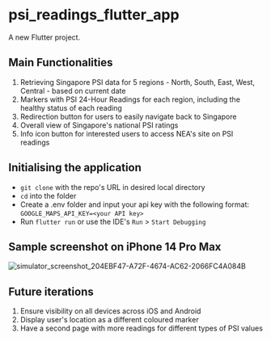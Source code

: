 # psi_readings_flutter_app

A new Flutter project.

## Main Functionalities

1. Retrieving Singapore PSI data for 5 regions - North, South, East, West, Central - based on current date
2. Markers with PSI 24-Hour Readings for each region, including the healthy status of each reading
3. Redirection button for users to easily navigate back to Singapore
4. Overall view of Singapore's national PSI ratings
5. Info icon button for interested users to access NEA's site on PSI readings

## Initialising the application

- ```git clone``` with the repo's URL in desired local directory
- ```cd``` into the folder
- Create a .env folder and input your api key with the following format: ```GOOGLE_MAPS_API_KEY=<your API key>```
- Run ```flutter run``` or use the IDE's ```Run``` > ```Start Debugging```


## Sample screenshot on iPhone 14 Pro Max
![simulator_screenshot_204EBF47-A72F-4674-AC62-2066FC4A084B](https://user-images.githubusercontent.com/83273830/201905848-1bbe9ce5-8256-437d-9a79-b86787bba9ba.png)

## Future iterations

1. Ensure visibility on all devices across iOS and Android
2. Display user's location as a different coloured marker
3. Have a second page with more readings for different types of PSI values
